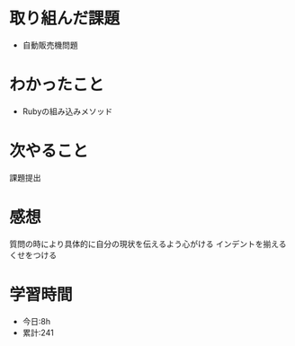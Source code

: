 # 取り組んだ課題
  - 自動販売機問題
# わかったこと

  - Rubyの組み込みメソッド
  
# 次やること
 課題提出
# 感想
質問の時により具体的に自分の現状を伝えるよう心がける
インデントを揃えるくせをつける
# 学習時間
- 今日:8h
- 累計:241